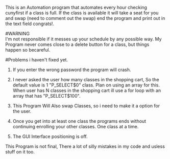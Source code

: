 This is an Automation program that automates every hour checking cunyfirst if a class is full. If the class is available 
it will take a seat for you and swap (need to comment out the swap) end the program and print out in the text field congrats!.

#WARNING  
I'm not responsible if it messes up your schedule by any possible way. My Program never comes close to 
a delete button for a class, but things happen so becareful.

#Problems i haven't fixed yet.

1. If you enter the wrong password the program will crash.

2. I never asked the user how many classes in the shopping cart, So the default value is 1 "P_SELECT$0" class. Plan on using an array for this. When user
has N classes in the shopping cart ill use a for loop with an array that has "P_SELECT$100".

3. This Program Will Also swap Classes, so i need to make it a option for the user.

4. Once you get into at least one class the programs ends without continuing enrolling your other classes. One class at a time.

5. The GUI Interface positioning is off.

This Program is not final, There a lot of silly mistakes in my code and usless stuff on it too.
